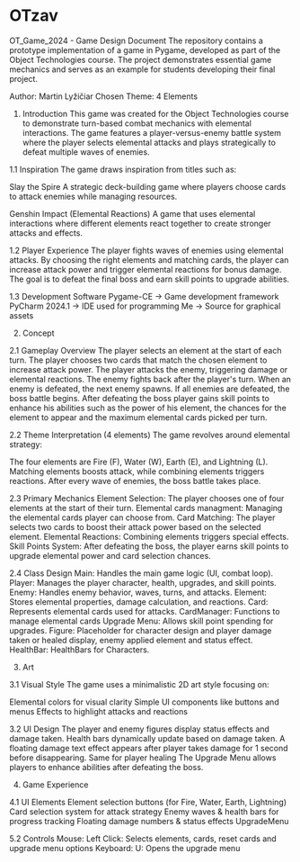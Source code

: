 # OTzav
OT_Game_2024 - Game Design Document
The repository contains a prototype implementation of a game in Pygame, developed as part of the Object Technologies course. The project demonstrates essential game mechanics and serves as an example for students developing their final project.

Author: Martin Lyžičiar
Chosen Theme: 4 Elements



1. Introduction
This game was created for the Object Technologies course to demonstrate turn-based combat mechanics with elemental interactions. The game features a player-versus-enemy battle system where the player selects elemental attacks and plays strategically to defeat multiple waves of enemies.

1.1 Inspiration
The game draws inspiration from titles such as:

Slay the Spire
A strategic deck-building game where players choose cards to attack enemies while managing resources.

Genshin Impact (Elemental Reactions)
A game that uses elemental interactions where different elements react together to create stronger attacks and effects.

1.2 Player Experience
The player fights waves of enemies using elemental attacks. By choosing the right elements and matching cards, the player can increase attack power and trigger elemental reactions for bonus damage. The goal is to defeat the final boss and earn skill points to upgrade abilities.

1.3 Development Software
Pygame-CE → Game development framework
PyCharm 2024.1 → IDE used for programming
Me → Source for graphical assets



2. Concept

2.1 Gameplay Overview
The player selects an element at the start of each turn.
The player chooses two cards that match the chosen element to increase attack power.
The player attacks the enemy, triggering damage or elemental reactions.
The enemy fights back after the player's turn.
When an enemy is defeated, the next enemy spawns.
If all enemies are defeated, the boss battle begins.
After defeating the boss player gains skill points to enhance his abilities such as the power of his element, the chances for the element to appear and the maximum elemental cards picked per turn.

2.2 Theme Interpretation (4 elements)
The game revolves around elemental strategy:

The four elements are Fire (F), Water (W), Earth (E), and Lightning (L).
Matching elements boosts attack, while combining elements triggers reactions.
After every wave of enemies, the boss battle takes place.

2.3 Primary Mechanics
Element Selection: The player chooses one of four elements at the start of their turn.
Elemental cards managment: Managing the elemental cards player can choose from.
Card Matching: The player selects two cards to boost their attack power based on the selected element.
Elemental Reactions: Combining elements triggers special effects.
Skill Points System: After defeating the boss, the player earns skill points to upgrade elemental power and card selection chances.

2.4 Class Design
Main: Handles the main game logic (UI, combat loop).
Player: Manages the player character, health, upgrades, and skill points.
Enemy: Handles enemy behavior, waves, turns, and attacks.
Element: Stores elemental properties, damage calculation, and reactions.
Card: Represents elemental cards used for attacks.
CardManager: Functions to manage elemental cards
Upgrade Menu: Allows skill point spending for upgrades.
Figure: Placeholder for character design and player damage taken or healed display, enemy applied element and status effect.
HealthBar: HealthBars for Characters.



3. Art

3.1 Visual Style
The game uses a minimalistic 2D art style focusing on:

Elemental colors for visual clarity
Simple UI components like buttons and menus
Effects to highlight attacks and reactions

3.2 UI Design
The player and enemy figures display status effects and damage taken.
Health bars dynamically update based on damage taken.
A floating damage text effect appears after player takes damage for 1 second before disappearing.
Same for player healing
The Upgrade Menu allows players to enhance abilities after defeating the boss.



4. Game Experience

4.1 UI Elements
Element selection buttons (for Fire, Water, Earth, Lightning)
Card selection system for attack strategy
Enemy waves & health bars for progress tracking
Floating damage numbers & status effects
UpgradeMenu



5.2 Controls
Mouse:
Left Click: Selects elements, cards, reset cards and upgrade menu options
Keyboard:
U: Opens the upgrade menu
